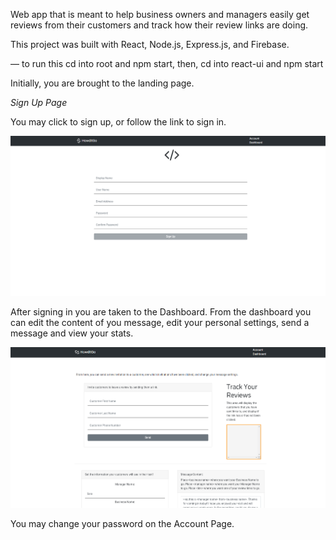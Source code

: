 Web app that is meant to help business owners and managers easily get reviews from their customers and track how their review links are doing.

This project was built with React, Node.js, Express.js, and Firebase.

— to run this
cd into root and npm start, then, 
cd into react-ui and npm start

Initially, you are brought to the landing page.

*Sign Up Page*

You may click to sign up, or follow the link to sign in.

![Signup](./assets/signup.PNG?raw=true "Signup Page")

After signing in you are taken to the Dashboard. From the dashboard you can edit the content of you message, edit your personal settings, send a message and view your stats. 

![Dashboard](./assets/dashboard.png?raw=true "Dashboard Page")

You may change your password on the Account Page.

